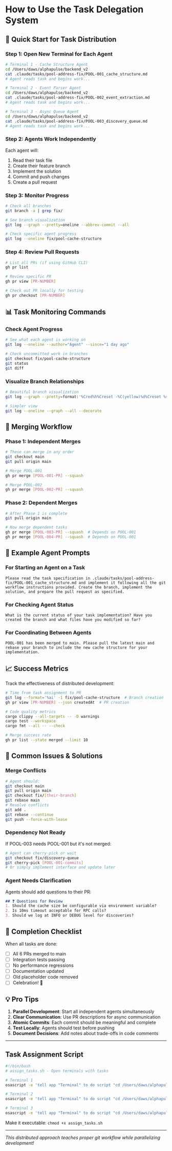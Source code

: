 # How to Use the Task Delegation System

## 🚀 Quick Start for Task Distribution

### Step 1: Open New Terminal for Each Agent
```bash
# Terminal 1 - Cache Structure Agent
cd /Users/daws/alphapulse/backend_v2
cat .claude/tasks/pool-address-fix/POOL-001_cache_structure.md
# Agent reads task and begins work...

# Terminal 2 - Event Parser Agent  
cd /Users/daws/alphapulse/backend_v2
cat .claude/tasks/pool-address-fix/POOL-002_event_extraction.md
# Agent reads task and begins work...

# Terminal 3 - Async Queue Agent
cd /Users/daws/alphapulse/backend_v2
cat .claude/tasks/pool-address-fix/POOL-003_discovery_queue.md
# Agent reads task and begins work...
```

### Step 2: Agents Work Independently
Each agent will:
1. Read their task file
2. Create their feature branch
3. Implement the solution
4. Commit and push changes
5. Create a pull request

### Step 3: Monitor Progress
```bash
# Check all branches
git branch -a | grep fix/

# See branch visualization
git log --graph --pretty=oneline --abbrev-commit --all

# Check specific agent progress
git log --oneline fix/pool-cache-structure
```

### Step 4: Review Pull Requests
```bash
# List all PRs (if using GitHub CLI)
gh pr list

# Review specific PR
gh pr view [PR-NUMBER]

# Check out PR locally for testing
gh pr checkout [PR-NUMBER]
```

## 📊 Task Monitoring Commands

### Check Agent Progress
```bash
# See what each agent is working on
git log --oneline --author="Agent" --since="1 day ago"

# Check uncommitted work in branches
git checkout fix/pool-cache-structure
git status
git diff
```

### Visualize Branch Relationships
```bash
# Beautiful branch visualization
git log --graph --pretty=format:'%Cred%h%Creset -%C(yellow)%d%Creset %s %Cgreen(%cr) %C(bold blue)<%an>%Creset' --abbrev-commit --all

# Simpler view
git log --oneline --graph --all --decorate
```

## 🔄 Merging Workflow

### Phase 1: Independent Merges
```bash
# These can merge in any order
git checkout main
git pull origin main

# Merge POOL-001
gh pr merge [POOL-001-PR] --squash

# Merge POOL-002  
gh pr merge [POOL-002-PR] --squash
```

### Phase 2: Dependent Merges
```bash
# After Phase 1 is complete
git pull origin main

# Now merge dependent tasks
gh pr merge [POOL-003-PR] --squash  # Depends on POOL-001
gh pr merge [POOL-004-PR] --squash  # Depends on POOL-001
```

## 🎯 Example Agent Prompts

### For Starting an Agent on a Task
```
Please read the task specification in .claude/tasks/pool-address-fix/POOL-001_cache_structure.md and implement it following all the git workflow instructions provided. Create the branch, implement the solution, and prepare the pull request as specified.
```

### For Checking Agent Status
```
What is the current status of your task implementation? Have you created the branch and what files have you modified so far?
```

### For Coordinating Between Agents
```
POOL-001 has been merged to main. Please pull the latest main and rebase your branch to include the new cache structure for your implementation.
```

## 📈 Success Metrics

Track the effectiveness of distributed development:

```bash
# Time from task assignment to PR
git log --format='%ai' -1 fix/pool-cache-structure  # Branch creation
gh pr view [PR-NUMBER] --json createdAt  # PR creation

# Code quality metrics
cargo clippy --all-targets -- -D warnings
cargo test --workspace
cargo fmt --all -- --check

# Merge success rate
gh pr list --state merged --limit 10
```

## 🚨 Common Issues & Solutions

### Merge Conflicts
```bash
# Agent should:
git checkout main
git pull origin main
git checkout fix/[their-branch]
git rebase main
# Resolve conflicts
git add .
git rebase --continue
git push --force-with-lease
```

### Dependency Not Ready
If POOL-003 needs POOL-001 but it's not merged:
```bash
# Agent can cherry-pick or wait
git checkout fix/discovery-queue
git cherry-pick [POOL-001-commits]
# Or simply implement interface and update later
```

### Agent Needs Clarification
Agents should add questions to their PR:
```markdown
## ❓ Questions for Review
1. Should the cache size be configurable via environment variable?
2. Is 10ms timeout acceptable for RPC calls?
3. Should we log at INFO or DEBUG level for discoveries?
```

## 🎊 Completion Checklist

When all tasks are done:
- [ ] All 6 PRs merged to main
- [ ] Integration tests passing
- [ ] No performance regressions
- [ ] Documentation updated
- [ ] Old placeholder code removed
- [ ] Celebration! 🎉

## 💡 Pro Tips

1. **Parallel Development**: Start all independent agents simultaneously
2. **Clear Communication**: Use PR descriptions for async communication
3. **Atomic Commits**: Each commit should be meaningful and complete
4. **Test Locally**: Agents should test before pushing
5. **Document Decisions**: Add notes about trade-offs in code comments

---

## Task Assignment Script

```bash
#!/bin/bash
# assign_tasks.sh - Open terminals with tasks

# Terminal 1
osascript -e 'tell app "Terminal" to do script "cd /Users/daws/alphapulse/backend_v2 && echo \"Task: POOL-001 Cache Structure\" && cat .claude/tasks/pool-address-fix/POOL-001_cache_structure.md"'

# Terminal 2  
osascript -e 'tell app "Terminal" to do script "cd /Users/daws/alphapulse/backend_v2 && echo \"Task: POOL-002 Event Extraction\" && cat .claude/tasks/pool-address-fix/POOL-002_event_extraction.md"'

# Terminal 3
osascript -e 'tell app "Terminal" to do script "cd /Users/daws/alphapulse/backend_v2 && echo \"Task: POOL-003 Discovery Queue\" && cat .claude/tasks/pool-address-fix/POOL-003_discovery_queue.md"'
```

Make it executable: `chmod +x assign_tasks.sh`

---

*This distributed approach teaches proper git workflow while parallelizing development!*